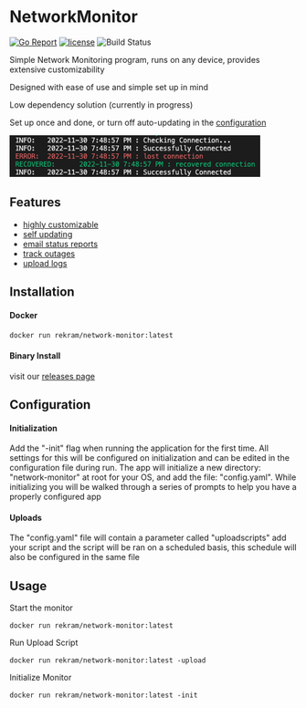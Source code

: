 # NetworkMonitor

[![Go Report](https://goreportcard.com/badge/github.com/rekram1-node/NetworkMonitor)](https://goreportcard.com/report/github.com/rekram1-node/NetworkMonitor) [![license](http://img.shields.io/badge/license-MIT-red.svg?style=flat)](https://raw.githubusercontent.com/rekram1-node/NetworkMonitor/main/LICENSE) ![Build Status](https://github.com/rekram1-node/NetworkMonitor/actions/workflows/main.yml/badge.svg)


Simple Network Monitoring program, runs on any device, provides extensive customizability

Designed with ease of use and simple set up in mind

Low dependency solution (currently in progress)

Set up once and done, or turn off auto-updating in the [configuration](#configuration)

![Pretty Logging Image](pretty.png)

## Features

* [highly customizable](#configuration)
* [self updating](#configuration)
* [email status reports](#configuration)
* [track outages](#usage)
* [upload logs](#uploads)

## Installation

#### Docker
```shell
docker run rekram/network-monitor:latest
```

#### Binary Install

visit our [releases page](https://github.com/rekram1-node/NetworkMonitor/releases)

## Configuration

#### Initialization

Add the "-init" flag when running the application for the first time. All settings for this will be configured on initialization and can be edited in the configuration file during run. The app will initialize a new directory: "network-monitor" at root for your OS, and add the file: "config.yaml". While initializing you will be walked through a series of prompts to help you have a properly configured app

#### Uploads

The "config.yaml" file will contain a parameter called "uploadscripts" add your script and the script will be ran on a scheduled basis, this schedule will also be configured in the same file

## Usage

Start the monitor 

```shell
docker run rekram/network-monitor:latest
```

Run Upload Script 

```shell
docker run rekram/network-monitor:latest -upload
```

Initialize Monitor 

```shell
docker run rekram/network-monitor:latest -init
```
